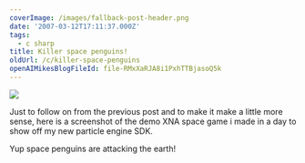 ```yaml
---
coverImage: /images/fallback-post-header.png
date: '2007-03-12T17:11:37.000Z'
tags:
  - c sharp
title: Killer space penguins!
oldUrl: /c/killer-space-penguins
openAIMikesBlogFileId: file-RMxXaRJA8i1PxhTTBjasoQ5k
---
```


[![](https://www.mikecann.blog/Images/Others/spacepenguin.png)](https://www.mikecann.blog/Images/Others/spacepenguin.png)

Just to follow on from the previous post and to make it make a little more sense, here is a screenshot of the demo XNA space game i made in a day to show off my new particle engine SDK.

<!-- more -->

Yup space penguins are attacking the earth!
